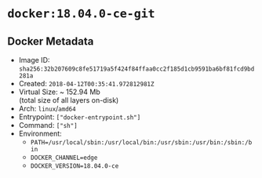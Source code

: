 # `docker:18.04.0-ce-git`

## Docker Metadata

- Image ID: `sha256:32b207609c8fe51719a5f424f84ffaa0cc2f185d1cb9591ba6bf81fcd9bd281a`
- Created: `2018-04-12T00:35:41.972812981Z`
- Virtual Size: ~ 152.94 Mb  
  (total size of all layers on-disk)
- Arch: `linux`/`amd64`
- Entrypoint: `["docker-entrypoint.sh"]`
- Command: `["sh"]`
- Environment:
  - `PATH=/usr/local/sbin:/usr/local/bin:/usr/sbin:/usr/bin:/sbin:/bin`
  - `DOCKER_CHANNEL=edge`
  - `DOCKER_VERSION=18.04.0-ce`
